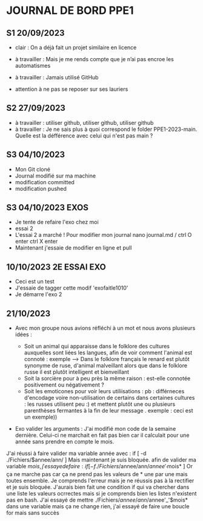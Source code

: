 # JOURNAL DE BORD PPE1 
## S1 20/09/2023

- clair : On a déjà fait un projet similaire en licence

- à travailler : Mais je me rends compte que je n’ai pas encroe les automatismes
- à travailler : Jamais utilisé GitHub
- attention à ne pas se reposer sur ses lauriers

## S2 27/09/2023

- à travailler : utiliser github, utiliser github, utiliser github
- à travailler : Je ne sais plus à quoi correspond le folder PPE1-2023-main. Quelle est la défférence avec celui qui n'est pas main ?

## S3 04/10/2023
- Mon Git cloné
- Journal modifié sur ma machine
- modification committed
- modification pushed
  
## S3 04/10/2023 EXOS
- Je tente de refaire l'exo chez moi
- essai 2
- L'essai 2 a marché ! Pour modifier mon journal nano journal.md / ctrl O enter ctrl X enter
- Maintenant j'essaie de modifier en ligne et pull

## 10/10/2023 2E ESSAI EXO
- Ceci est un test
- J'essaie de tagger cette modif 'exofaitle1010'
- Je démarre l'exo 2

## 21/10/2023
- Avec mon groupe nous avions réfléchi à un mot et nous avons plusieurs idées :
	* Soit un animal qui apparaisse dans le folklore des cultures auxquelles sont liées les langues, afin de voir comment l'animal est connoté : exemple --> Dans le folklore français le renard est plutôt synonyme de ruse, d'animal malveillant alors que dans le folklore russe il est plutôt intelligent et bienveillant
	* Soit la sorcière pour à peu près la même raison : est-elle connotée positivement ou négativement ?
	* Soit les emoticones pour voir leurs utiliisations : pb : différneces d'encodage voire non-utilisation de certains dans certaines cultures : les russes utilisent peu :) et mettent plutôt une ou plusieurs parenthèses fermantes à la fin de leur message . exemple : ceci est un exemple))

- Exo valider les arguments : J'ai modifié mon code de la semaine dernière.
Celui-ci ne marchait en fait pas bien car il calculait pour une année sans prendre en compte le mois.

J'ai réussi à faire valider ma variable année avec :
if [ -d ./Fichiers/$annee/ann/ ]
Mais maintenant je suis bloquée. afin de valider ma variable $mois, j'essaye de faire :
		if [ -f ./Fichiers/$annee/ann/$annee'_'$mois* ]
Or ça ne marche pas car ça ne prend pas les valeurs de * une par une mais toutes ensemble.
Je comprends l'erreur mais je ne réussis pas à la rectifier et je suis bloquée.
J'aurais bien fait une condition if qui va chercher dans une liste les valeurs ocrrectes mais si je comprends bien les listes n'existent pas en bash. 
J'ai essayé de mettre ./Fichiers/$annee/ann/$annee'_'$mois* dans une variable mais ça ne change rien, j'ai essayé de faire une boucle for mais sans succès
